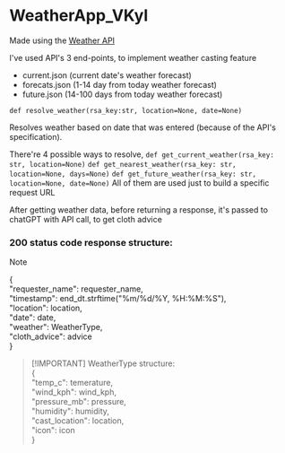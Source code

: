# WeatherApp_VKyl
<p>Made using the <a href="https://www.weatherapi.com">Weather API</a></p>
<p>I've used API's 3 end-points, to implement weather casting feature</p>
<ul>
  <li>current.json (current date's weather forecast)</li>
  <li>forecats.json (1-14 day from today weather forecast)</li>
  <li>future.json (14-100 days from today weather forecast)</li>
</ul>
<code>def resolve_weather(rsa_key:str, location=None, date=None)</code>
<p>Resolves weather based on date that was entered (because of the API's specification). </p>
<p>There're 4 possible ways to resolve, 
  <code>def get_current_weather(rsa_key: str, location=None)</code>
  <code>def get_nearest_weather(rsa_key: str, location=None, days=None)</code>
  <code>def get_future_weather(rsa_key: str, location=None, date=None)</code>
All of them are used just to build a specific request URL</p>
<p>After getting weather data, before returning a response, it's passed to chatGPT with API call, to get cloth advice</p>
<h3>200 status code response structure:</h3>

> [!NOTE]
> { <br>
>  "requester_name": requester_name, <br>
>  "timestamp": end_dt.strftime("%m/%d/%Y, %H:%M:%S"), <br>
>  "location": location, <br>
>  "date": date, <br>
>  "weather": WeatherType, <br>
>  "cloth_advice": advice <br>
> }

>  [!IMPORTANT]
> WeatherType structure: <br/>
> { <br/>
> "temp_c": temerature, <br/>
> "wind_kph": wind_kph, <br/>
> "pressure_mb": pressure, <br/>
> "humidity": humidity, <br/> 
> "cast_location": location, <br/>
> "icon": icon <br/> 
> }
